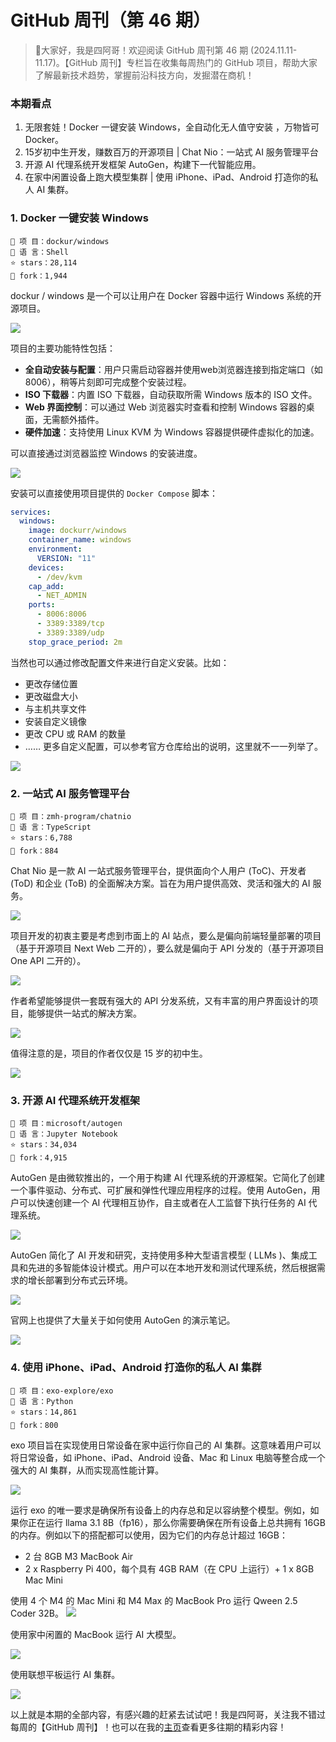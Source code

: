 # GitHub 周刊（第 46 期）

> 👋大家好，我是四阿哥！欢迎阅读 GitHub 周刊第 46 期 (2024.11.11-11.17)。【GitHub 周刊】专栏旨在收集每周热门的 GitHub 项目，帮助大家了解最新技术趋势，掌握前沿科技方向，发掘潜在商机！

### 本期看点
1. 无限套娃！Docker 一键安装 Windows，全自动化无人值守安装 ，万物皆可 Docker。
2. 15岁初中生开发，赚数百万的开源项目 | Chat Nio：一站式 AI 服务管理平台
3. 开源 AI 代理系统开发框架 AutoGen，构建下一代智能应用。
4. 在家中闲置设备上跑大模型集群 | 使用 iPhone、iPad、Android 打造你的私人 AI 集群。

### 1. Docker 一键安装 Windows

```text
🎯 项 目：dockur/windows
🔨 语 言：Shell
⭐ stars：28,114
🍴 fork：1,944
```

dockur / windows 是一个可以让用户在 Docker 容器中运行 Windows 系统的开源项目。

![](../../attachments/GitHub%20周刊%20(第46期)-windows.png)

项目的主要功能特性包括：
- **全自动安装与配置**：用户只需启动容器并使用web浏览器连接到指定端口（如8006），稍等片刻即可完成整个安装过程。
- **ISO 下载器**：内置 ISO 下载器，自动获取所需 Windows 版本的 ISO 文件。
- **Web 界面控制**：可以通过 Web 浏览器实时查看和控制 Windows 容器的桌面，无需额外插件。
- **硬件加速**：支持使用 Linux KVM 为 Windows 容器提供硬件虚拟化的加速。

可以直接通过浏览器监控 Windows 的安装进度。

![](../../attachments/GitHub%20周刊%20(第46期)-windows01.png)

安装可以直接使用项目提供的 `Docker Compose` 脚本：
```yaml
services:
  windows:
    image: dockurr/windows
    container_name: windows
    environment:
      VERSION: "11"
    devices:
      - /dev/kvm
    cap_add:
      - NET_ADMIN
    ports:
      - 8006:8006
      - 3389:3389/tcp
      - 3389:3389/udp
    stop_grace_period: 2m
```

当然也可以通过修改配置文件来进行自定义安装。比如：
- 更改存储位置
- 更改磁盘大小
- 与主机共享文件
- 安装自定义镜像
- 更改 CPU 或 RAM 的数量
- ……
更多自定义配置，可以参考官方仓库给出的说明，这里就不一一列举了。

![](../../attachments/GitHub%20周刊%20(第46期)-windows02.png)



### 2. 一站式 AI 服务管理平台

```text
🎯 项 目：zmh-program/chatnio
🔨 语 言：TypeScript
⭐ stars：6,788
🍴 fork：884
```

Chat Nio 是一款 AI 一站式服务管理平台，提供面向个人用户 (ToC)、开发者 (ToD) 和企业 (ToB) 的全面解决方案。旨在为用户提供高效、灵活和强大的 AI 服务。

![](../../attachments/GitHub%20周刊%20(第46期)-chatnio01.png)

项目开发的初衷主要是考虑到市面上的 AI 站点，要么是偏向前端轻量部署的项目（基于开源项目 Next Web 二开的），要么就是偏向于 API 分发的（基于开源项目 One API 二开的）。

![](../../attachments/GitHub%20周刊%20(第46期)-chatnio02.png)

作者希望能够提供一套既有强大的 API 分发系统，又有丰富的用户界面设计的项目，能够提供一站式的解决方案。

![](../../attachments/GitHub%20周刊%20(第46期)-chatnio03.png)

值得注意的是，项目的作者仅仅是 15 岁的初中生。

![](../../attachments/GitHub%20周刊%20(第46期)-chatnio04.png)


### 3. 开源 AI 代理系统开发框架

```text
🎯 项 目：microsoft/autogen
🔨 语 言：Jupyter Notebook
⭐ stars：34,034
🍴 fork：4,915
```

AutoGen 是由微软推出的，一个用于构建 AI 代理系统的开源框架。它简化了创建一个事件驱动、分布式、可扩展和弹性代理应用程序的过程。使用 AutoGen，用户可以快速创建一个 AI 代理相互协作，自主或者在人工监督下执行任务的 AI 代理系统。

![](../../attachments/GitHub%20周刊%20(第46期)-autogen01.png)

AutoGen 简化了 AI 开发和研究，支持使用多种大型语言模型 ( LLMs )、集成工具和先进的多智能体设计模式。用户可以在本地开发和测试代理系统，然后根据需求的增长部署到分布式云环境。

![](../../attachments/GitHub%20周刊%20(第46期)-autogen02.png)

官网上也提供了大量关于如何使用 AutoGen 的演示笔记。

![](../../attachments/GitHub%20周刊%20(第46期)-autogen03.png)

### 4. 使用 iPhone、iPad、Android 打造你的私人 AI 集群

```text
🎯 项 目：exo-explore/exo
🔨 语 言：Python
⭐ stars：14,861
🍴 fork：800
```

exo 项目旨在实现使用日常设备在家中运行你自己的 AI 集群。这意味着用户可以将日常设备，如 iPhone、iPad、Android 设备、Mac 和 Linux 电脑等整合成一个强大的 AI 集群，从而实现高性能计算。

![](../../attachments/GitHub%20周刊%20(第46期)-exo01.png)


运行 exo 的唯一要求是确保所有设备上的内存总和足以容纳整个模型。例如，如果你正在运行 llama 3.1 8B（fp16），那么你需要确保在所有设备上总共拥有 16GB 的内存。例如以下的搭配都可以使用，因为它们的内存总计超过 16GB：
- 2 台 8GB M3 MacBook Air
- 2 x Raspberry Pi 400，每个具有 4GB RAM（在 CPU 上运行）+ 1 x 8GB Mac Mini

使用 4 个 M4 的 Mac Mini 和 M4 Max 的 MacBook Pro 运行 Qween 2.5 Coder 32B。
![](../../attachments/GitHub%20周刊%20(第46期)-exo02.png)

使用家中闲置的 MacBook 运行 AI 大模型。

![](../../attachments/GitHub%20周刊%20(第46期)-exo03.png)

使用联想平板运行 AI 集群。

![](../../attachments/GitHub%20周刊%20(第46期)-exo04.png)


以上就是本期的全部内容，有感兴趣的赶紧去试试吧！我是四阿哥，关注我不错过每周的【GitHub 周刊】！也可以在我的[主页](https://siage.netlify.app/)查看更多往期的精彩内容！